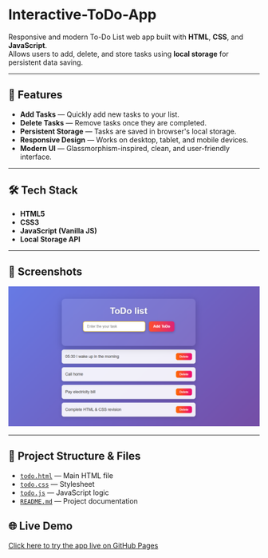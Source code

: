 # Interactive-ToDo-App
Responsive and modern To-Do List web app built with **HTML**, **CSS**, and **JavaScript**.  
Allows users to add, delete, and store tasks using **local storage** for persistent data saving.

--------------------------------------------------------------------------------------------------------------------------

## 🚀 Features
- **Add Tasks** — Quickly add new tasks to your list.
- **Delete Tasks** — Remove tasks once they are completed.
- **Persistent Storage** — Tasks are saved in browser's local storage.
- **Responsive Design** — Works on desktop, tablet, and mobile devices.
- **Modern UI** — Glassmorphism-inspired, clean, and user-friendly interface.

----------------------------------------------------------------------------------------------------------------------------

## 🛠 Tech Stack
- **HTML5**
- **CSS3**
- **JavaScript (Vanilla JS)**
- **Local Storage API**

----------------------------------------------------------------------------------------------------------------------------

## 📸 Screenshots
![ToDo App Screenshot](https://github.com/Paras9771/Interactive-ToDo-app/blob/main/Screenshot.png?raw=true)

----------------------------------------------------------------------------------------------------------------------------

## 📂 Project Structure & Files
- [`todo.html`](https://github.com/Paras9771/Interactive-ToDo-app/blob/main/todo.html) — Main HTML file  
- [`todo.css`](https://github.com/Paras9771/Interactive-ToDo-app/blob/main/todo.css) — Stylesheet  
- [`todo.js`](https://github.com/Paras9771/Interactive-ToDo-app/blob/main/todo.js) — JavaScript logic  
- [`README.md`](https://github.com/Paras9771/Interactive-ToDo-app/blob/main/README.md) — Project documentation  

## 🌐 Live Demo
[Click here to try the app live on GitHub Pages](https://Paras9771.github.io/Interactive-ToDo-app/)

